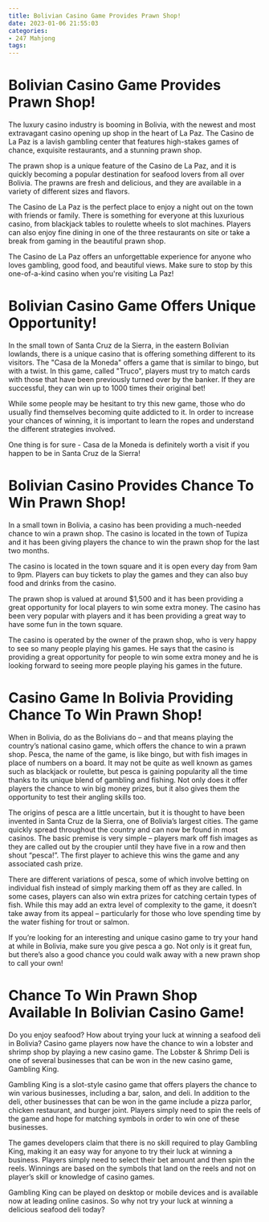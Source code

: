 ```yaml
---
title: Bolivian Casino Game Provides Prawn Shop!
date: 2023-01-06 21:55:03
categories:
- 247 Mahjong
tags:
---
```



#  Bolivian Casino Game Provides Prawn Shop!

The luxury casino industry is booming in Bolivia, with the newest and most extravagant casino opening up shop in the heart of La Paz. The Casino de La Paz is a lavish gambling center that features high-stakes games of chance, exquisite restaurants, and a stunning prawn shop.

The prawn shop is a unique feature of the Casino de La Paz, and it is quickly becoming a popular destination for seafood lovers from all over Bolivia. The prawns are fresh and delicious, and they are available in a variety of different sizes and flavors.

The Casino de La Paz is the perfect place to enjoy a night out on the town with friends or family. There is something for everyone at this luxurious casino, from blackjack tables to roulette wheels to slot machines. Players can also enjoy fine dining in one of the three restaurants on site or take a break from gaming in the beautiful prawn shop.

The Casino de La Paz offers an unforgettable experience for anyone who loves gambling, good food, and beautiful views. Make sure to stop by this one-of-a-kind casino when you're visiting La Paz!

#  Bolivian Casino Game Offers Unique Opportunity!

In the small town of Santa Cruz de la Sierra, in the eastern Bolivian lowlands, there is a unique casino that is offering something different to its visitors. The "Casa de la Moneda" offers a game that is similar to bingo, but with a twist. In this game, called "Truco", players must try to match cards with those that have been previously turned over by the banker. If they are successful, they can win up to 1000 times their original bet!

While some people may be hesitant to try this new game, those who do usually find themselves becoming quite addicted to it. In order to increase your chances of winning, it is important to learn the ropes and understand the different strategies involved.

One thing is for sure - Casa de la Moneda is definitely worth a visit if you happen to be in Santa Cruz de la Sierra!

#  Bolivian Casino Provides Chance To Win Prawn Shop!

In a small town in Bolivia, a casino has been providing a much-needed chance to win a prawn shop. The casino is located in the town of Tupiza and it has been giving players the chance to win the prawn shop for the last two months.

The casino is located in the town square and it is open every day from 9am to 9pm. Players can buy tickets to play the games and they can also buy food and drinks from the casino.

The prawn shop is valued at around $1,500 and it has been providing a great opportunity for local players to win some extra money. The casino has been very popular with players and it has been providing a great way to have some fun in the town square.

The casino is operated by the owner of the prawn shop, who is very happy to see so many people playing his games. He says that the casino is providing a great opportunity for people to win some extra money and he is looking forward to seeing more people playing his games in the future.

#  Casino Game In Bolivia Providing Chance To Win Prawn Shop!

When in Bolivia, do as the Bolivians do – and that means playing the country’s national casino game, which offers the chance to win a prawn shop. Pesca, the name of the game, is like bingo, but with fish images in place of numbers on a board.
It may not be quite as well known as games such as blackjack or roulette, but pesca is gaining popularity all the time thanks to its unique blend of gambling and fishing. Not only does it offer players the chance to win big money prizes, but it also gives them the opportunity to test their angling skills too.

The origins of pesca are a little uncertain, but it is thought to have been invented in Santa Cruz de la Sierra, one of Bolivia’s largest cities. The game quickly spread throughout the country and can now be found in most casinos. The basic premise is very simple – players mark off fish images as they are called out by the croupier until they have five in a row and then shout “pesca!”. The first player to achieve this wins the game and any associated cash prize.

There are different variations of pesca, some of which involve betting on individual fish instead of simply marking them off as they are called. In some cases, players can also win extra prizes for catching certain types of fish. While this may add an extra level of complexity to the game, it doesn’t take away from its appeal – particularly for those who love spending time by the water fishing for trout or salmon.

If you’re looking for an interesting and unique casino game to try your hand at while in Bolivia, make sure you give pesca a go. Not only is it great fun, but there’s also a good chance you could walk away with a new prawn shop to call your own!

#  Chance To Win Prawn Shop Available In Bolivian Casino Game!

Do you enjoy seafood? How about trying your luck at winning a seafood deli in Bolivia? Casino game players now have the chance to win a lobster and shrimp shop by playing a new casino game. The Lobster & Shrimp Deli is one of several businesses that can be won in the new casino game, Gambling King.

Gambling King is a slot-style casino game that offers players the chance to win various businesses, including a bar, salon, and deli. In addition to the deli, other businesses that can be won in the game include a pizza parlor, chicken restaurant, and burger joint. Players simply need to spin the reels of the game and hope for matching symbols in order to win one of these businesses.

The games developers claim that there is no skill required to play Gambling King, making it an easy way for anyone to try their luck at winning a business. Players simply need to select their bet amount and then spin the reels. Winnings are based on the symbols that land on the reels and not on player’s skill or knowledge of casino games.

Gambling King can be played on desktop or mobile devices and is available now at leading online casinos. So why not try your luck at winning a delicious seafood deli today?